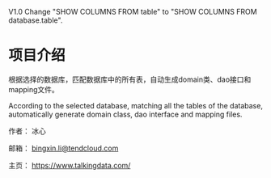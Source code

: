 V1.0
Change "SHOW COLUMNS FROM table" to "SHOW COLUMNS FROM database.table".

# 项目介绍
根据选择的数据库，匹配数据库中的所有表，自动生成domain类、dao接口和mapping文件。

According to the selected database, matching all the tables of the database, automatically generate domain class, dao interface and mapping files.

作者： 冰心

邮箱： bingxin.li@tendcloud.com

主页： https://www.talkingdata.com/